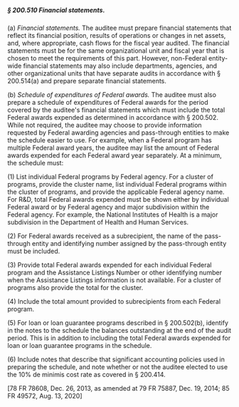 ##### § 200.510 Financial statements. #####

(a) *Financial statements.* The auditee must prepare financial statements that reflect its financial position, results of operations or changes in net assets, and, where appropriate, cash flows for the fiscal year audited. The financial statements must be for the same organizational unit and fiscal year that is chosen to meet the requirements of this part. However, non-Federal entity-wide financial statements may also include departments, agencies, and other organizational units that have separate audits in accordance with § 200.514(a) and prepare separate financial statements.

(b) *Schedule of expenditures of Federal awards.* The auditee must also prepare a schedule of expenditures of Federal awards for the period covered by the auditee's financial statements which must include the total Federal awards expended as determined in accordance with § 200.502. While not required, the auditee may choose to provide information requested by Federal awarding agencies and pass-through entities to make the schedule easier to use. For example, when a Federal program has multiple Federal award years, the auditee may list the amount of Federal awards expended for each Federal award year separately. At a minimum, the schedule must:

(1) List individual Federal programs by Federal agency. For a cluster of programs, provide the cluster name, list individual Federal programs within the cluster of programs, and provide the applicable Federal agency name. For R&D, total Federal awards expended must be shown either by individual Federal award or by Federal agency and major subdivision within the Federal agency. For example, the National Institutes of Health is a major subdivision in the Department of Health and Human Services.

(2) For Federal awards received as a subrecipient, the name of the pass-through entity and identifying number assigned by the pass-through entity must be included.

(3) Provide total Federal awards expended for each individual Federal program and the Assistance Listings Number or other identifying number when the Assistance Listings information is not available. For a cluster of programs also provide the total for the cluster.

(4) Include the total amount provided to subrecipients from each Federal program.

(5) For loan or loan guarantee programs described in § 200.502(b), identify in the notes to the schedule the balances outstanding at the end of the audit period. This is in addition to including the total Federal awards expended for loan or loan guarantee programs in the schedule.

(6) Include notes that describe that significant accounting policies used in preparing the schedule, and note whether or not the auditee elected to use the 10% de minimis cost rate as covered in § 200.414.

[78 FR 78608, Dec. 26, 2013, as amended at 79 FR 75887, Dec. 19, 2014; 85 FR 49572, Aug. 13, 2020]